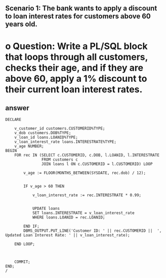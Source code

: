 ## Scenario 1: The bank wants to apply a discount to loan interest rates for customers above 60 years old.
#  o	Question: Write a PL/SQL block that loops through all customers, checks their age, and if they are above 60, apply a 1% discount to their current loan interest rates.
 ## answer

```plsql
DECLARE

    v_customer_id customers.CUSTOMERID%TYPE;
    v_dob customers.DOB%TYPE;
    v_loan_id loans.LOANID%TYPE;
    v_loan_interest_rate loans.INTERESTRATE%TYPE;
    v_age NUMBER;
BEGIN
    FOR rec IN (SELECT c.CUSTOMERID, c.DOB, l.LOANID, l.INTERESTRATE
                FROM customers c
                JOIN loans l ON c.CUSTOMERID = l.CUSTOMERID) LOOP
       
        v_age := FLOOR(MONTHS_BETWEEN(SYSDATE, rec.dob) / 12);
        
       
        IF v_age > 60 THEN
           
            v_loan_interest_rate := rec.INTERESTRATE * 0.99;
            
          
            UPDATE loans
            SET loans.INTERESTRATE = v_loan_interest_rate
            WHERE loans.LOANID = rec.LOANID;
            
        END IF;
        DBMS_OUTPUT.PUT_LINE('Customer ID: ' || rec.CUSTOMERID ||  ', Updated Loan Interest Rate: ' || v_loan_interest_rate);

    END LOOP;
    
    
    
    COMMIT;
END;
/
```
    
